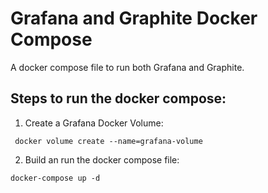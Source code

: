 # Grafana and Graphite Docker Compose
A docker compose file to run both Grafana and Graphite. 

## Steps to run the docker compose:
1. Create a Grafana Docker Volume:
```
 docker volume create --name=grafana-volume
```

2. Build an run the docker compose file:
```
docker-compose up -d
```

